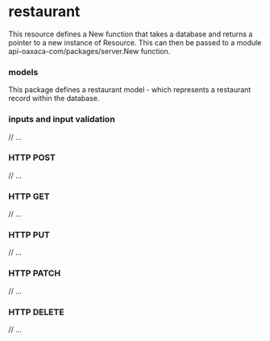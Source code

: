# restaurant
This resource defines a New function that takes a database and returns a pointer
to a new instance of Resource. This can then be passed to a module
api-oaxaca-com/packages/server.New function.

### models
This package defines a restaurant model - which represents a restaurant record
within the database.

### inputs and input validation
// ...

### HTTP POST
// ...

### HTTP GET
// ...

### HTTP PUT
// ...

### HTTP PATCH
// ...

### HTTP DELETE
// ...
